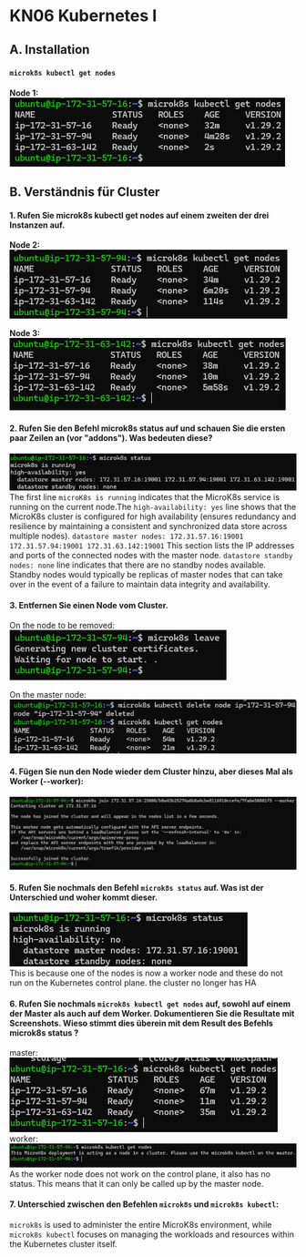 # KN06 Kubernetes I

## A. Installation 
#### `microk8s kubectl get nodes`
<strong> Node 1: </strong> <br>
![](images/1.png) <br>

## B. Verständnis für Cluster

#### 1. Rufen Sie microk8s kubectl get nodes auf einem zweiten der drei Instanzen auf. <br>
<strong> Node 2: </strong> <br>
![](images/2.png) <br>

<strong> Node 3: </strong> <br>
![](images/3.png) <br>

#### 2. Rufen Sie den Befehl microk8s status auf und schauen Sie die ersten paar Zeilen an (vor "addons"). Was bedeuten diese? <br>

![](images/4.png) <br>
The first line `microK8s is running` indicates that the MicroK8s service is running on the current node.The `high-availability: yes` line shows that the MicroK8s cluster is configured for high availability (ensures redundancy and resilience by maintaining a consistent and synchronized data store across multiple nodes). `datastore master nodes: 172.31.57.16:19001 172.31.57.94:19001 172.31.63.142:19001` This section lists the IP addresses and ports of the connected nodes with the master node. `datastore standby nodes: none` line indicates that there are no standby nodes available. Standby nodes would typically be replicas of master nodes that can take over in the event of a failure to maintain data integrity and availability.

#### 3. Entfernen Sie einen Node vom Cluster. <br>
On the node to be removed: <br>
![](images/5.png) <br>

On the master node:  <br>
![](images/6.png) <br>

#### 4. Fügen Sie nun den Node wieder dem Cluster hinzu, aber dieses Mal als Worker (--worker): <br>
![](images/7.png) <br>

#### 5. Rufen Sie nochmals den Befehl `microk8s status` auf. Was ist der Unterschied und woher kommt dieser. <br>
![](images/8.png) <br>
This is because one of the nodes is now a worker node and these do not run on the Kubernetes control plane. the cluster no longer has HA


#### 6. Rufen Sie nochmals `microk8s kubectl get nodes` auf, sowohl auf einem der Master als auch auf dem Worker. Dokumentieren Sie die Resultate mit Screenshots. Wieso stimmt dies überein mit dem Result des Befehls microk8s status ? <br>
master: <br>
![](images/10.png) <br>
worker: <br>
![](images/9.png) <br>
As the worker node does not work on the control plane, it also has no status. This means that it can only be called up by the master node.

#### 7. Unterschied zwischen den Befehlen `microk8s` und `microk8s kubectl`: <br>

`microk8s` is used to administer the entire MicroK8s environment, while `microk8s kubectl` focuses on managing the workloads and resources within the Kubernetes cluster itself.